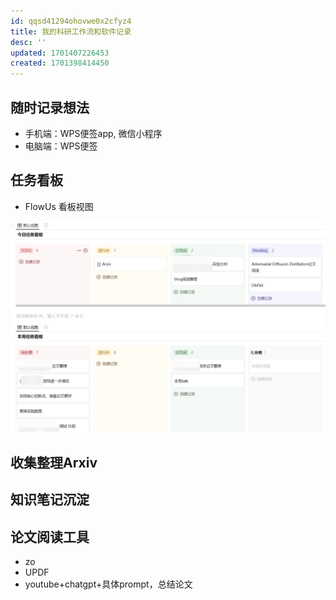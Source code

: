 ```yaml
---
id: qqsd41294ohovwe0x2cfyz4
title: 我的科研工作流和软件记录
desc: ''
updated: 1701407226453
created: 1701398414450
---
```




## **随时记录想法**

* 手机端：WPS便签app, 微信小程序
* 电脑端：WPS便签


## **任务看板**

* FlowUs 看板视图

![图 1](assets/images/96b9989b06aff4a663107852cb6619b6926abfa06297e4de0c0e84a6965b4223.png)  


## **收集整理Arxiv**




## **知识笔记沉淀**





## **论文阅读工具**

* zo
* UPDF
* youtube+chatgpt+具体prompt，总结论文